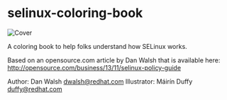 selinux-coloring-book
=====================

![Cover](http://blog.linuxgrrl.com/wp-content/uploads/2014/04/selinux-comic-book-thumb.png)

A coloring book to help folks understand how SELinux works.

Based on an opensource.com article by Dan Walsh that is available here: http://opensource.com/business/13/11/selinux-policy-guide

Author: Dan Walsh <dwalsh@redhat.com>
Illustrator: Máirín Duffy <duffy@redhat.com>
